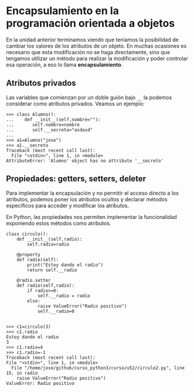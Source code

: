 # Encapsulamiento en la programación orientada a objetos

En la unidad anterior terminamos viendo que teníamos la posibilidad de cambiar los valores de los atributos de un objeto. En muchas ocasiones es necesario que esta modificación no se haga directamente, sino que tengamos utilizar un método para realizar la modificación y poder controlar esa operación, a eso lo llama **encapsulamiento**.

## Atributos privados

Las variables que comienzan por un doble guión bajo `__` la podemos considerar como atributos privados. Veamos un ejemplo:

	>>> class Alumno():
	...    def __init__(self,nombre=""):
	...       self.nombre=nombre
	...       self.__secreto="asdasd"
	... 
	>>> a1=Alumno("jose")
	>>> a1.__secreto
	Traceback (most recent call last):
	  File "<stdin>", line 1, in <module>
	AttributeError: 'Alumno' object has no attribute '__secreto'

## Propiedades: getters, setters, deleter

Para implementar la encapsulación y no permitir el acceso directo a los atributos, podemos poner los atributos ocultos y declarar métodos específicos para acceder y modificar los atributos.

En Python, las propiedades nos permiten implementar la funcionalidad exponiendo estos métodos como atributos.

    class circulo():
    	def __init__(self,radio):
    		self.radio=radio
    
    	@property
    	def radio(self):
    		print("Estoy dando el radio")
    		return self.__radio	
    
    	@radio.setter
    	def radio(self,radio):
    		if radio>=0:
    			self.__radio = radio
    		else:
    			raise ValueError("Radio positivo")
    			self.__radio=0
    

    >>> c1=circulo(3)
    >>> c1.radio
    Estoy dando el radio
    3
    >>> c1.radio=4
    >>> c1.radio=-1
    Traceback (most recent call last):
    File "<stdin>", line 1, in <module>
      File "/home/jose/github/curso_python3/curso/u52/circulo2.py", line 15, in radio
        raise ValueError("Radio positivo")
    ValueError: Radio positivo
